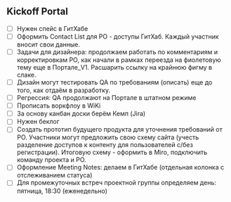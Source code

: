 ## Kickoff Portal
-[ ] Нужен спейс в ГитХабе
-[ ] Оформить Contact List для РО - доступы ГитХаб. Каждый участник вносит свои данные.
-[ ] Задачи для дизайнера: продолжаем работать по комментариям и корректировкам РО, как начали в рамках переезда на фиолетовую тему еще в Портале_V1. Расшарить ссылку на крайнюю фигму в слаке.
-[ ] Дизайн могут тестировать QA по требованиям (описать) еще до того, как отдаём в разработку.
-[ ] Регрессия: QA продолжают на Портале в штатном режиме
-[ ] Прописать воркфлоу в WiKi
-[ ] За основу канбан доски берём Кемп (Jira)
-[ ] Нужен беклог
-[ ] Создать прототип будущего продукта для уточнения требований от РО. Участники могут предложить свою схему сайта (учесть разделение доступов к контенту для пользователей с/без регистрации). Итоговую схему - оформить в Miro, подключить команду проекта и РО.
-[ ] Оформление Meeting Notes: делаем в ГитХабе (отдельная колонка с отслеживанием статуса)
-[ ] Для промежуточных встреч проектной группы определяем день: пятница, 18:30 (еженедельно)
